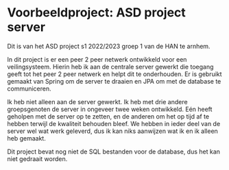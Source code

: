 # Voorbeeldproject: ASD project server
Dit is van het ASD project s1 2022/2023 groep 1 van de HAN te arnhem.

In dit project is er een peer 2 peer netwerk ontwikkeld voor een veilingsysteem. Hierin heb ik aan de centrale server gewerkt die toegang geeft tot het peer 2 peer netwerk en helpt dit te onderhouden. Er is gebruikt gemaakt van Spring om de server te draaien en JPA om met de database te communiceren.

Ik heb niet alleen aan de server gewerkt. Ik heb met drie andere groepsgenoten de server in ongeveer twee weken ontwikkeld. Eén heeft geholpen met de server op te zetten, en de anderen om het op tijd af te hebben terwijl de kwaliteit behouden bleef. We hebben in ieder deel van de server wel wat werk geleverd, dus ik kan niks aanwijzen wat ik en ik alleen heb gemaakt.

Dit project bevat nog niet de SQL bestanden voor de database, dus het kan niet gedraait worden.
